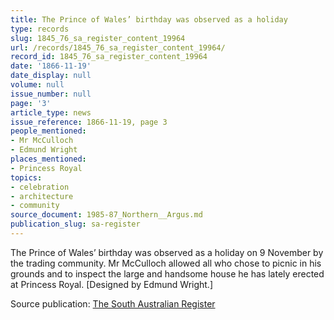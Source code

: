 ```yaml
---
title: The Prince of Wales’ birthday was observed as a holiday
type: records
slug: 1845_76_sa_register_content_19964
url: /records/1845_76_sa_register_content_19964/
record_id: 1845_76_sa_register_content_19964
date: '1866-11-19'
date_display: null
volume: null
issue_number: null
page: '3'
article_type: news
issue_reference: 1866-11-19, page 3
people_mentioned:
- Mr McCulloch
- Edmund Wright
places_mentioned:
- Princess Royal
topics:
- celebration
- architecture
- community
source_document: 1985-87_Northern__Argus.md
publication_slug: sa-register
---
```


The Prince of Wales’ birthday was observed as a holiday on 9 November by the trading community.  Mr McCulloch allowed all who chose to picnic in his grounds and to inspect the large and handsome house he has lately erected at Princess Royal.  [Designed by Edmund Wright.]

Source publication: [The South Australian Register](/publications/sa-register/)
